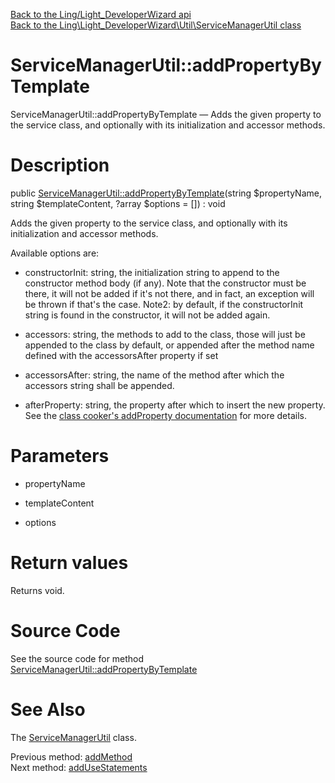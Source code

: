 [Back to the Ling/Light_DeveloperWizard api](https://github.com/lingtalfi/Light_DeveloperWizard/blob/master/doc/api/Ling/Light_DeveloperWizard.md)<br>
[Back to the Ling\Light_DeveloperWizard\Util\ServiceManagerUtil class](https://github.com/lingtalfi/Light_DeveloperWizard/blob/master/doc/api/Ling/Light_DeveloperWizard/Util/ServiceManagerUtil.md)


ServiceManagerUtil::addPropertyByTemplate
================



ServiceManagerUtil::addPropertyByTemplate — Adds the given property to the service class, and optionally with its initialization and accessor methods.




Description
================


public [ServiceManagerUtil::addPropertyByTemplate](https://github.com/lingtalfi/Light_DeveloperWizard/blob/master/doc/api/Ling/Light_DeveloperWizard/Util/ServiceManagerUtil/addPropertyByTemplate.md)(string $propertyName, string $templateContent, ?array $options = []) : void




Adds the given property to the service class, and optionally with its initialization and accessor methods.

Available options are:
- constructorInit: string, the initialization string to append to the constructor method body (if any).
     Note that the constructor must be there, it will not be added if it's not there, and in fact,
     an exception will be thrown if that's the case.
     Note2: by default, if the constructorInit string is found in the constructor, it will not be added again.


- accessors: string, the methods to add to the class, those will just be appended to the class by default,
     or appended after the method name defined with the accessorsAfter property if set
- accessorsAfter: string, the name of the method after which the accessors string shall be appended.
- afterProperty: string, the property after which to insert the new property. See the [class cooker's addProperty documentation](https://github.com/lingtalfi/ClassCooker/blob/master/doc/api/Ling/ClassCooker/ClassCooker/addProperty.md) for more details.




Parameters
================


- propertyName

    

- templateContent

    

- options

    


Return values
================

Returns void.








Source Code
===========
See the source code for method [ServiceManagerUtil::addPropertyByTemplate](https://github.com/lingtalfi/Light_DeveloperWizard/blob/master/Util/ServiceManagerUtil.php#L128-L184)


See Also
================

The [ServiceManagerUtil](https://github.com/lingtalfi/Light_DeveloperWizard/blob/master/doc/api/Ling/Light_DeveloperWizard/Util/ServiceManagerUtil.md) class.

Previous method: [addMethod](https://github.com/lingtalfi/Light_DeveloperWizard/blob/master/doc/api/Ling/Light_DeveloperWizard/Util/ServiceManagerUtil/addMethod.md)<br>Next method: [addUseStatements](https://github.com/lingtalfi/Light_DeveloperWizard/blob/master/doc/api/Ling/Light_DeveloperWizard/Util/ServiceManagerUtil/addUseStatements.md)<br>

